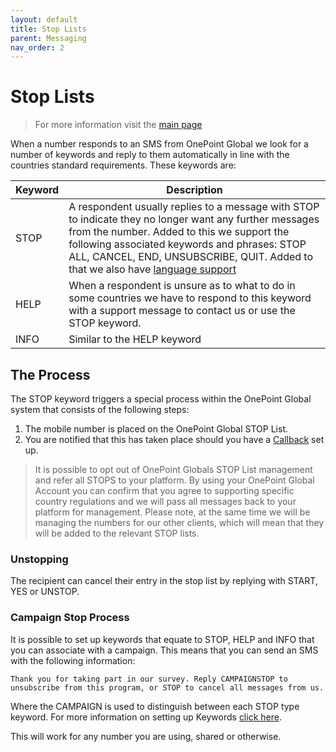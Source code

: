 ```yaml
---
layout: default
title: Stop Lists
parent: Messaging
nav_order: 2
---
```

# Stop Lists

> For more information visit the [main page](../README.md)

When a number responds to an SMS from OnePoint Global we look for a number of keywords and reply to them automatically in line with the countries standard requirements. These keywords are:

Keyword | Description
------- | -----------
STOP | A respondent usually replies to a message with STOP to indicate they no longer want any further messages from the number. Added to this we support the following associated keywords and phrases: STOP ALL, CANCEL,  END, UNSUBSCRIBE, QUIT. Added to that we also have [language support](Languages.md)
HELP | When a respondent is unsure as to what to do in some countries we have to respond to this keyword with a support message to contact us or use the STOP keyword.
INFO | Similar to the HELP keyword

## The Process
The STOP keyword triggers a special process within the OnePoint Global system that consists of the following steps:

1. The mobile number is placed on the OnePoint Global STOP List.
1. You are notified that this has taken place should you have a [Callback](Callbacks.md) set up.

> It is possible to opt out of OnePoint Globals STOP List management and refer all STOPS to your platform. By using your OnePoint Global Account you can confirm that you agree to supporting specific country regulations and we will pass all messages back to your platform for management. Please note, at the same time we will be managing the numbers for our other clients, which will mean that they will be added to the relevant STOP lists.

### Unstopping
The recipient can cancel their entry in the stop list by replying with START, YES or UNSTOP.

### Campaign Stop Process
It is possible to set up keywords that equate to STOP, HELP and INFO that you can associate with a campaign. This means that you can send an SMS with the following information:

```
Thank you for taking part in our survey. Reply CAMPAIGNSTOP to unsubscribe from this program, or STOP to cancel all messages from us.
```

Where the CAMPAIGN is used to distinguish between each STOP type keyword. For more information on setting up Keywords [click here](Keyword.md).

This will work for any number you are using, shared or otherwise.


